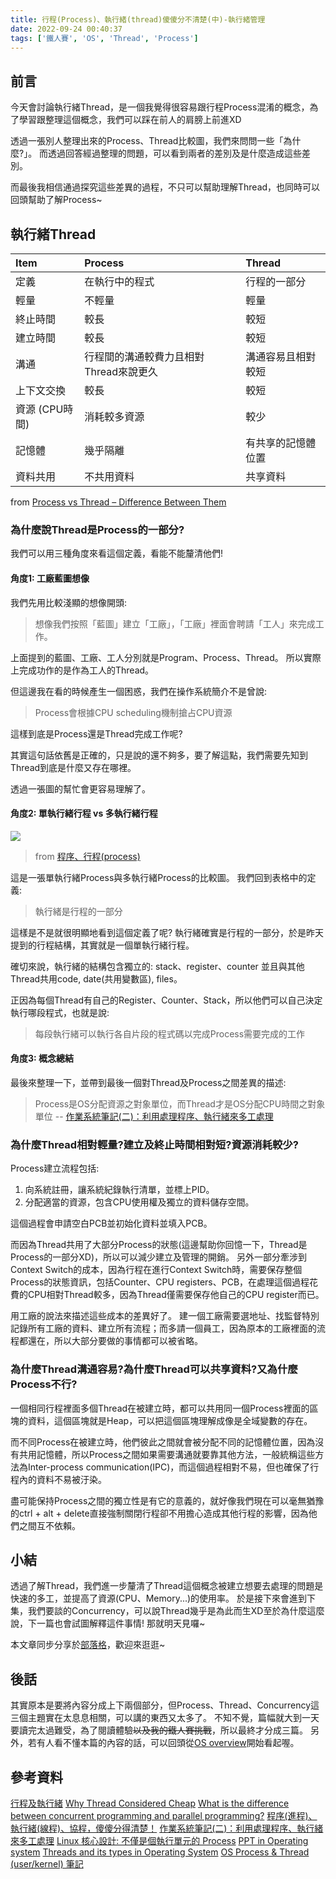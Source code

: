 ```yaml
---
title: 行程(Process)、執行緒(thread)傻傻分不清楚(中)-執行緒管理
date: 2022-09-24 00:40:37
tags: ['鐵人賽', 'OS', 'Thread', 'Process']
---
```


## 前言
今天會討論執行緒Thread，是一個我覺得很容易跟行程Process混淆的概念，為了學習跟整理這個概念，我們可以踩在前人的肩膀上前進XD

透過一張別人整理出來的Process、Thread比較圖，我們來問問一些「為什麼?」。
而透過回答經過整理的問題，可以看到兩者的差別及是什麼造成這些差別。

而最後我相信通過探究這些差異的過程，不只可以幫助理解Thread，也同時可以回頭幫助了解Process~

<!-- more -->

## 執行緒Thread

| Item           | Process                                | Thread             |
| :------------- | :------------------------------------- | :----------------- |
| 定義           | 在執行中的程式                         | 行程的一部分       |
| 輕量           | 不輕量                                 | 輕量               |
| 終止時間       | 較長                                   | 較短               |
| 建立時間       | 較長                                   | 較短               |
| 溝通           | 行程間的溝通較費力且相對Thread來說更久 | 溝通容易且相對較短 |
| 上下文交換     | 較長                                   | 較短               |
| 資源 (CPU時間) | 消耗較多資源                           | 較少               |
| 記憶體         | 幾乎隔離                               | 有共享的記憶體位置 |
| 資料共用       | 不共用資料                             | 共享資料           |
from [Process vs Thread – Difference Between Them](https://www.guru99.com/difference-between-process-and-thread.html)


### 為什麼說Thread是Process的一部分?
我們可以用三種角度來看這個定義，看能不能釐清他們!

#### 角度1: 工廠藍圖想像
我們先用比較淺顯的想像開頭:
> 想像我們按照「藍圖」建立「工廠」，「工廠」裡面會聘請「工人」來完成工作。

上面提到的藍圖、工廠、工人分別就是Program、Process、Thread。
所以實際上完成功作的是作為工人的Thread。

但這邊我在看的時候產生一個困惑，我們在操作系統簡介不是曾說: 
> Process會根據CPU scheduling機制搶占CPU資源

這樣到底是Process還是Thread完成工作呢?

其實這句話依舊是正確的，只是說的還不夠多，要了解這點，我們需要先知到Thread到底是什麼又存在哪裡。

透過一張圖的幫忙會更容易理解了。

#### 角度2: 單執行緒行程 vs 多執行緒行程
![](https://i.imgur.com/Np4e2XK.png)
> from [程序、行程(process)](https://chenhh.gitbooks.io/parallel_processing/content/process.html#%E8%A1%8C%E7%A8%8B%E7%8B%80%E6%85%8Bprocess-state)

這是一張單執行緒Process與多執行緒Process的比較圖。
我們回到表格中的定義:
> 執行緒是行程的一部分

這樣是不是就很明顯地看到這個定義了呢?
執行緒確實是行程的一部分，於是昨天提到的行程結構，其實就是一個單執行緒行程。

確切來說，執行緒的結構包含獨立的: stack、register、counter
並且與其他Thread共用code, date(共用變數區), files。

正因為每個Thread有自己的Register、Counter、Stack，所以他們可以自己決定執行哪段程式，也就是說:
> 每段執行緒可以執行各自片段的程式碼以完成Process需要完成的工作

#### 角度3: 概念總結
最後來整理一下，並帶到最後一個對Thread及Process之間差異的描述:
> Process是OS分配資源之對象單位，而Thread才是OS分配CPU時間之對象單位
>   -- [作業系統筆記(二)：利用處理程序、執行緒來多工處理](https://noob.tw/operating-system-multitasking/)


### 為什麼Thread相對輕量?建立及終止時間相對短?資源消耗較少?
<!-- 建立Thread就像在固定好，且較小的範圍建立資料 -->
Process建立流程包括:
1. 向系統註冊，讓系統紀錄執行清單，並標上PID。
2. 分配適當的資源，包含CPU使用權及獨立的資料儲存空間。

這個過程會申請空白PCB並初始化資料並填入PCB。

而因為Thread共用了大部分Process的狀態(這邊幫助你回憶一下，Thread是Process的一部分XD)，所以可以減少建立及管理的開銷。
另外一部分牽涉到Context Switch的成本，因為行程在進行Context Switch時，需要保存整個Process的狀態資訊，包括Counter、CPU registers、PCB，在處理這個過程花費的CPU相對Thread較多，因為Thread僅需要保存他自己的CPU register而已。

用工廠的說法來描述這些成本的差異好了。
建一個工廠需要選地址、找監督特別記錄所有工廠的資料、建立所有流程；而多請一個員工，因為原本的工廠裡面的流程都還在，所以大部分要做的事情都可以被省略。


### 為什麼Thread溝通容易?為什麼Thread可以共享資料?又為什麼Process不行?
一個相同行程裡面多個Thread在被建立時，都可以共用同一個Process裡面的區塊的資料，這個區塊就是Heap，可以把這個區塊理解成像是全域變數的存在。

而不同Process在被建立時，他們彼此之間就會被分配不同的記憶體位置，因為沒有共用記憶體，所以Process之間如果需要溝通就要靠其他方法，一般統稱這些方法為Inter-process communication(IPC)，而這個過程相對不易，但也確保了行程內的資料不易被汙染。

盡可能保持Process之間的獨立性是有它的意義的，就好像我們現在可以毫無猶豫的ctrl + alt + delete直接強制關閉行程卻不用擔心造成其他行程的影響，因為他們之間互不依賴。


## 小結
透過了解Thread，我們進一步釐清了Thread這個概念被建立想要去處理的問題是快速的多工，並提高了資源(CPU、Memory...)的使用率。
於是接下來會進到下集，我們要談的Concurrency，可以說Thread幾乎是為此而生XD至於為什麼這麼說，下一篇也會試圖解釋這件事情!
那就明天見囉~

本文章同步分享於[部落格]()，歡迎來逛逛~

## 後話
其實原本是要將內容分成上下兩個部分，但Process、Thread、Concurrency這三個主題實在太息息相關，可以講的東西又太多了。
不知不覺，篇幅就大到一天要讀完太過難受，為了閱讀體驗~~以及我的鐵人賽挑戰~~，所以最終才分成三篇。
另外，若有人看不懂本篇的內容的話，可以回頭從[OS overview](https://ithelp.ithome.com.tw/articles/10295580)開始看起喔。


## 參考資料
[行程及執行緒](https://chenhh.gitbooks.io/parallel_processing/content/process.html#%E8%A1%8C%E7%A8%8B%E7%8B%80%E6%85%8Bprocess-state)
[Why Thread Considered Cheap](https://www.quora.com/Why-are-threads-considered-cheap)
[What is the difference between concurrent programming and parallel programming?](https://stackoverflow.com/questions/1897993/what-is-the-difference-between-concurrent-programming-and-parallel-programming)
[程序(進程)、執行緒(線程)、協程，傻傻分得清楚！](https://oldmo860617.medium.com/%E9%80%B2%E7%A8%8B-%E7%B7%9A%E7%A8%8B-%E5%8D%94%E7%A8%8B-%E5%82%BB%E5%82%BB%E5%88%86%E5%BE%97%E6%B8%85%E6%A5%9A-a09b95bd68dd)
[作業系統筆記(二)：利用處理程序、執行緒來多工處理](https://noob.tw/operating-system-multitasking/)
[Linux 核心設計: 不僅是個執行單元的 Process](https://hackmd.io/@sysprog/linux-process)
[PPT in Operating system](https://ithelp.ithome.com.tw/articles/10280394)
[Threads and its types in Operating System](https://www.geeksforgeeks.org/threads-and-its-types-in-operating-system/)
[OS Process & Thread (user/kernel) 筆記](https://medium.com/@yovan/os-process-thread-user-kernel-%E7%AD%86%E8%A8%98-aa6e04d35002)